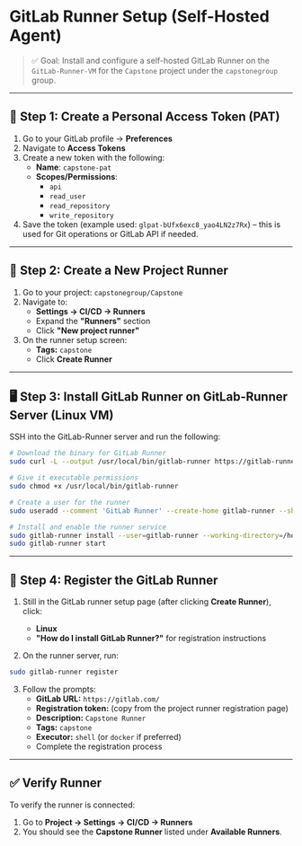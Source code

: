 
#  GitLab Runner Setup (Self-Hosted Agent)

> ✅ Goal: Install and configure a self-hosted GitLab Runner on the `GitLab-Runner-VM` for the `Capstone` project under the `capstonegroup` group.

---

## 🔐 Step 1: Create a Personal Access Token (PAT)

1. Go to your GitLab profile → **Preferences**
2. Navigate to **Access Tokens**
3. Create a new token with the following:
   - **Name**: `capstone-pat`
   - **Scopes/Permissions**:
     - `api`
     - `read_user`
     - `read_repository`
     - `write_repository`
4. Save the token (example used: `glpat-bUfx6exc8_yao4LN2z7Rx`) – this is used for Git operations or GitLab API if needed.

---

## 🧭 Step 2: Create a New Project Runner

1. Go to your project: `capstonegroup/Capstone`
2. Navigate to:
   - **Settings → CI/CD → Runners**
   - Expand the **"Runners"** section
   - Click **"New project runner"**
3. On the runner setup screen:
   - **Tags:** `capstone`
   - Click **Create Runner**

---

## 🖥️ Step 3: Install GitLab Runner on GitLab-Runner Server (Linux VM)

SSH into the GitLab-Runner server and run the following:

```bash
# Download the binary for GitLab Runner
sudo curl -L --output /usr/local/bin/gitlab-runner https://gitlab-runner-downloads.s3.amazonaws.com/latest/binaries/gitlab-runner-linux-amd64

# Give it executable permissions
sudo chmod +x /usr/local/bin/gitlab-runner

# Create a user for the runner
sudo useradd --comment 'GitLab Runner' --create-home gitlab-runner --shell /bin/bash

# Install and enable the runner service
sudo gitlab-runner install --user=gitlab-runner --working-directory=/home/gitlab-runner
sudo gitlab-runner start
```

---

## 📝 Step 4: Register the GitLab Runner

1. Still in the GitLab runner setup page (after clicking **Create Runner**), click:
   - **Linux**
   - **"How do I install GitLab Runner?"** for registration instructions

2. On the runner server, run:

```bash
sudo gitlab-runner register
```

3. Follow the prompts:
   - **GitLab URL:** `https://gitlab.com/`
   - **Registration token:** (copy from the project runner registration page)
   - **Description:** `Capstone Runner`
   - **Tags:** `capstone`
   - **Executor:** `shell` (or `docker` if preferred)
   - Complete the registration process

---

## ✅ Verify Runner

To verify the runner is connected:
1. Go to **Project → Settings → CI/CD → Runners**
2. You should see the **Capstone Runner** listed under **Available Runners**.

